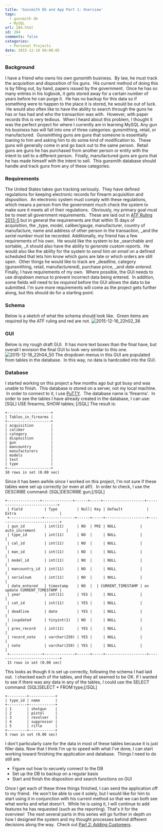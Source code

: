 ```yaml
---
title: 'Gunsmith Db and App Part 1: Overview'
tags:
  - gunsmith db
  - MySQL
url: 284.html
id: 284
comments: false
categories:
  - Personal Projects
date: 2015-12-18 08:00:05
---
```


### **Background**

I have a friend who owns his own gunsmith business.  By law, he must track the acquisition and disposition of his guns.  His current method of doing this is by filling out, by hand, papers issued by the government.  Once he has so many entries in his logbook, it gets stored away for a certain number of years before he can purge it.  He has no backup for this data so if something were to happen to the place it is stored, he would be out of luck.  He would also often like to have the ability to search through the guns he has or has had and who the transaction was with.  However, with paper records this is very tedious.  When I heard about this problem, I thought it was the perfect project for where I currently am in learning MySQL Any gun his business has will fall into one of three categories: gunsmithing, retail, or manufactured.  Gunsmithing guns are guns that someone is essentially loaning to him and asking him to do some kind of modification to.  These guns will generally come in and go back out to the same person.  Retail guns are guns he has purchased from another person or entity with the intent to sell to a different person.  Finally, manufactured guns are guns that he has made himself with the intent to sell.  This gunsmith database should handle and track guns from any of these categories.

### **Requirements**

The United States takes gun tracking seriously.  They have defined regulations for keeping electronic records for firearm acquisition and disposition.  An electronic system must comply with these regulations, which means a person from the government much check the system to make sure it meets all of their regulations.  Obviously, my primary goal must be to meet all government requirements.  These are laid out in [ATF Ruling 2013-5](https://www.atf.gov/file/11226/download) but in general the requirements are that within 15 days of acquisition, the _type, model, caliber/gauge, manufacturer, country of manufacture, name and address of other person in the transaction, _and the _serial number_ must be recorded. Additionally, my friend has a few requirements of his own.  He would like the system to be _searchable and sortable, _it should also have the ability to _generate custom reports._  He would also like the ability for the system to _send him an email_ on a defined scheduled that lets him know which guns are late or which orders are still open.  Other things he would like to track are _deadline, category (gunsmithing, retail, manufacturered), purchase price, _and _date entered._ Finally, I have requirements of my own.  Where possible, the GUI needs to use _dropdown menus_ to prevent incorrect data being entered.  In addition, some fields will need to be _required_ before the GUI allows the data to be submitted. I'm sure more requirements will come as the project gets further along, but this should do for a starting point.

### **Schema**

Below is a sketch of what the schema should look like.  Green items are required by the ATF ruling and red are not. ![2015-12-16_22h02_38](http://www.techtrek.io/wp-content/uploads/2015/12/2015-12-16_22h02_38-1024x659.png)

### **GUI**

Below is my rough draft GUI.  It has more text boxes than the final have, but overall I envision the final GUI to look very similar to this one. ![2015-12-16_22h04_50](http://www.techtrek.io/wp-content/uploads/2015/12/2015-12-16_22h04_50-1.png) The dropdown menus in this GUI are populated from tables in the database.  In this way, no data is hardcoded into the GUI.

### **Database**

I started working on this project a few months ago but got busy and was unable to finish.  This database is stored on a server, not my local machine.  In order to connect to it, I use [PuTTY](http://www.chiark.greenend.org.uk/~sgtatham/putty/download.html).  The database name is 'firearms'.  In order to see the tables I have already created in the database, I can use: \[SQL\] USE firearms; SHOW tables; \[/SQL\] The result is:

    +--------------------+
    | Tables_in_firearms |
    +--------------------+
    | acquisition        |
    | caliber            |
    | category           |
    | disposition        |
    | gun                |
    | mancountry         |
    | manufacturers      |
    | models             |
    | test               |
    | type               |
    +--------------------+
    10 rows in set (0.00 sec)
    

Since it has been awhile since I worked on this project, I'm not sure if these tables were set up correctly (or even at all!).  In order to check, I use the DESCRIBE command: \[SQL\]DESCRIBE gun;\[/SQL\]

    +---------------+--------------+------+-----+-------------------+-----------------------------+
     | Field          | Type         | Null| Key | Default           | Extra                    |
     +---------------+--------------+------+-----+-------------------+-----------------------------+
     | gun_id         | int(11)      | NO  | PRI | NULL           | auto_increment              |
     | type_id        | int(11)      | NO  |     | NULL           |                             |
     | cal_id         | int(11)      | NO  |     | NULL           |                             |
     | man_id         | int(11)      | NO  |     | NULL           |                             |
     | model_id       | int(11)      | NO  |     | NULL           |                             |
     | mancountry_id  | int(11)      | NO  |     | NULL           |                             |
     | serialnum      | int(11)      | NO  |     | NULL           |                             |
     | date_entered   | timestamp    | NO  |  | CURRENT_TIMESTAMP | on update CURRENT_TIMESTAMP |
     | year           | int(11)      | YES |     | NULL           |                             |
     | cat_id         | int(11)      | YES |     | NULL           |                             |
     | deadline       | date         | YES |     | NULL           |                             |
     | isupdated      | tinyint(1)   | NO  |     | NULL           |                             |
     | prev_record    | int(11)      | YES |     | NULL           |                             |
     | record_note    | varchar(250) | YES |     | NULL           |                             |
     | note           | varchar(250) | YES |     | NULL           |                             |
     +---------------+--------------+------+-----+-------------------+-----------------------------+
     15 rows in set (0.00 sec)

This looks as though it is set up correctly, following the schema I had laid out.  I checked each of the tables, and they all seemed to be OK. If I wanted to see if there was any data in any of the tables, I could use the SELECT command: \[SQL\]SELECT * FROM type;\[/SQL\]

    +---------+------------+
    | type_id | name       |
    +---------+------------+
    | 1       | shotgun    |
    | 2       | pistol     |
    | 3       | revolver   |
    | 4       | suppressor |
    | 5       | rifle      |
    +---------+------------+
    5 rows in set (0.00 sec)

I don't particularly care for the data in most of these tables because it is just filler data. Now that I think I'm up to speed with what I've done, I can start working toward finishing the application and database.  Things I need to do still are:

*   Figure out how to securely connect to the DB
*   Set up the DB to backup on a regular basis
*   Start and finish the disposition and search functions on GUI

Once I get each of these three things finished, I can send the application off to my friend.  He won't be able to use it solely, but I would like for him to start using it in conjunction with his current method so that we can both see what works and what doesn't.  While he is using it, I will continue to add features he has requested (such as the reporting). That's it for the overview!  The next several parts in this series will go further in depth on how I designed the system and my thought processes behind different decisions along the way.  Check out [Part 2: Adding Customers](http://www.techtrek.io/gunsmith-db-and-app-part-2-adding-customers/).